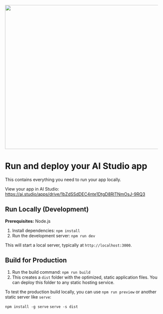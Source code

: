 <div align="center">
<img width="1200" height="475" alt="GHBanner" src="https://github.com/user-attachments/assets/0aa67016-6eaf-458a-adb2-6e31a0763ed6" />
</div>

# Run and deploy your AI Studio app

This contains everything you need to run your app locally.

View your app in AI Studio: https://ai.studio/apps/drive/1bZdSSdDEC4nte1DtgD8RlTNmOsJ-9RQ3

## Run Locally (Development)

**Prerequisites:** Node.js

1.  Install dependencies:
    `npm install`
2.  Run the development server:
    `npm run dev`

This will start a local server, typically at `http://localhost:3000`.

## Build for Production

1.  Run the build command:
    `npm run build`
2.  This creates a `dist` folder with the optimized, static application files. You can deploy this folder to any static hosting service.

To test the production build locally, you can use `npm run preview` or another static server like `serve`:

`npm install -g serve`
`serve -s dist`